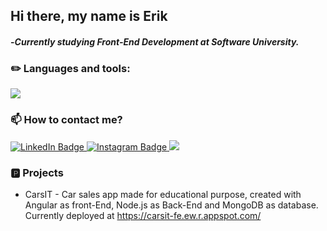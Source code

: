 ## Hi there, my name is Erik
#### -*Currently studying Front-End Development at Software University.*

<h3 align="left">✏️ Languages and tools:</h3>
<a href="https://skillicons.dev">
   <img src="https://skillicons.dev/icons?i=js,ts,angular,express,mongodb,css,html,git,nodejs" />
</a>

<h3>📫 How to contact me?</h3>
<div id="badges">
  <a href="https://www.linkedin.com/in/erik-todorov-50b60b239/">
  <img src="https://img.shields.io/badge/LinkedIn-blue?style=for-the-badge&logo=linkedin&logoColor=white" alt="LinkedIn Badge"/>
  </a>
  <a href="https://www.instagram.com/todorowwww/">
  <img src="https://camo.githubusercontent.com/b3d4671768bd0f9b6c8f410a25a96e0c5a4d135208d8910461e986f97e7985ab/68747470733a2f2f696d672e736869656c64732e696f2f62616467652f496e7374616772616d2d4534343035463f7374796c653d666f722d7468652d6261646765266c6f676f3d696e7374616772616d266c6f676f436f6c6f723d7768697465" alt="Instagram Badge"/>
  </a>
  <a href="mailto:eriktdrv@gmail.com">
  <img src="https://img.shields.io/badge/Gmail-D14836?style=for-the-badge&logo=gmail&logoColor=white">
  </a>
</div>

<h3>🅿️ Projects</h3>

* CarsIT - Car sales app made for educational purpose, created with Angular as front-End, Node.js as Back-End and MongoDB as database. Currently deployed at https://carsit-fe.ew.r.appspot.com/



